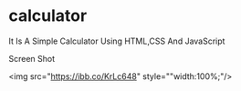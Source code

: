 # calculator
It Is A Simple Calculator Using HTML,CSS And JavaScript


Screen Shot

<img src="https://ibb.co/KrLc648" style=""width:100%;"/>  
